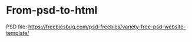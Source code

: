 # From-psd-to-html

PSD file: https://freebiesbug.com/psd-freebies/variety-free-psd-website-template/
